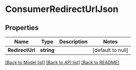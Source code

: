 # ConsumerRedirectUrlJson

## Properties
Name | Type | Description | Notes
------------ | ------------- | ------------- | -------------
**RedirectUrl** | **string** |  | [default to null]

[[Back to Model list]](../README.md#documentation-for-models) [[Back to API list]](../README.md#documentation-for-api-endpoints) [[Back to README]](../README.md)


